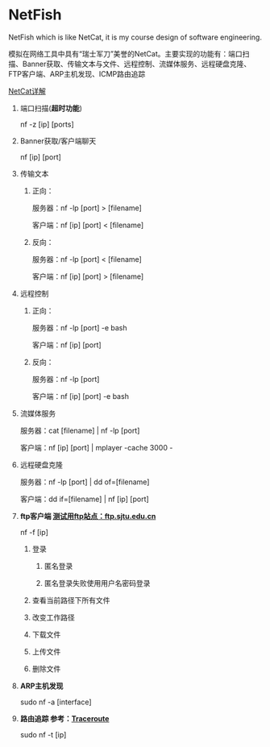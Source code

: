 # NetFish
NetFish which is like NetCat, it is my course design of software engineering.

模拟在网络工具中具有“瑞士军刀”美誉的NetCat。主要实现的功能有：端口扫描、Banner获取、传输文本与文件、远程控制、流媒体服务、远程硬盘克隆、FTP客户端、ARP主机发现、ICMP路由追踪

[NetCat详解](https://blog.csdn.net/fageweiketang/article/details/82833193)

1. 端口扫描(**超时功能**)

   nf -z [ip] [ports]

2. Banner获取/客户端聊天

   nf [ip] [port]

3. 传输文本

   1. 正向：

      服务器：nf -lp [port] > [filename]

      客户端：nf [ip] [port] < [filename]

   2. 反向：

      服务器：nf -lp [port] < [filename]

      客户端：nf [ip] [port] > [filename]

4. 远程控制

   1. 正向：

      服务器：nf -lp [port] -e bash

      客户端：nf [ip] [port]

   2. 反向：

      服务器：nf -lp [port]

      客户端：nf [ip] [port] -e bash

5. 流媒体服务

   服务器：cat [filename] | nf -lp [port]

   客户端：nf [ip] [port] | mplayer -cache 3000 -

6. 远程硬盘克隆

   服务器：nf -lp [port] | dd of=[filename]

   客户端：dd if=[filename] | nf [ip] [port]

7. **ftp客户端 [测试用ftp站点：ftp.sjtu.edu.cn](ftp://ftp.sjtu.edu.cn)**

   nf -f [ip]

   1. 登录

      1. 匿名登录

      2. 匿名登录失败使用用户名密码登录

   2. 查看当前路径下所有文件

   3. 改变工作路径

   4. 下载文件

   5. 上传文件

   6. 删除文件

8. **ARP主机发现**

   sudo nf -a [interface]

9. **路由追踪 参考：[Traceroute](https://github.com/w-ku/Traceroute)**

   sudo nf -t [ip]
